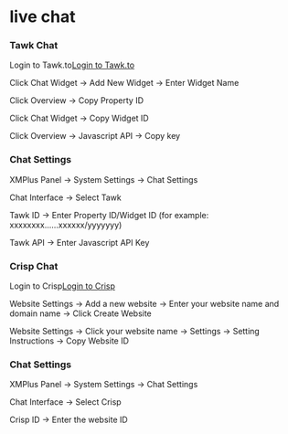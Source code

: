 # live chat

### Tawk Chat

Login to Tawk.to[Login to Tawk.to](https://dashboard.tawk.to)

Click Chat Widget -> Add New Widget -> Enter Widget Name

Click Overview -> Copy Property ID

Click Chat Widget -> Copy Widget ID

Click Overview -> Javascript API -> Copy key

### Chat Settings

XMPlus Panel -> System Settings -> Chat Settings

Chat Interface -> Select Tawk

Tawk ID -> Enter Property ID/Widget ID (for example: xxxxxxxx......xxxxxx/yyyyyyy)

Tawk API -> Enter Javascript API Key

### Crisp Chat

Login to Crisp[Login to Crisp](https://app.crisp.chat/)

Website Settings -> Add a new website -> Enter your website name and domain name -> Click Create Website

Website Settings -> Click your website name -> Settings -> Setting Instructions -> Copy Website ID


### Chat Settings

XMPlus Panel -> System Settings -> Chat Settings

Chat Interface -> Select Crisp

Crisp ID -> Enter the website ID